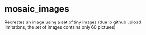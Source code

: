 # mosaic_images
Recreates an image using a set of tiny images (due to github upload limitations, the set of images contains only 60 pictures)
